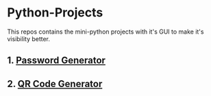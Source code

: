 # Python-Projects
This repos contains the mini-python projects with it's GUI to make it's visibility better. 

## 1. [Password Generator](https://github.com/Sumit-jr/Python-Projects/tree/main/1.%20Password%20Generator)
## 2. [QR Code Generator](https://github.com/Sumit-jr/Python-Projects/tree/main/QR%20Code%20Generator)
